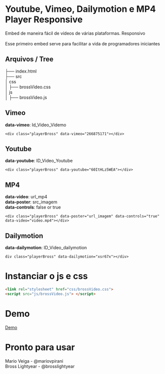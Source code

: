# Youtube, Vimeo, Dailymotion e MP4 Player Responsive
Embed de maneira fácil de vídeos de várias plataformas. Responsivo<br>
<br>
Esse primeiro embed serve para facilitar a vida de programadores iniciantes
## Arquivos / Tree

├── index.html<br>
├── src<br>
│   css<br>
│   ├── brossVideo.css<br>
│   js<br>
│   ├── brossVideo.js<br>


## Vimeo

**data-vimeo**: Id_Video_Videmo

``` <div class="playerBross" data-vimeo="266875171"></div> ```

## Youtube

**data-youtube**: ID_Video_Youtube


``` <div class="playerBross" data-youtube="60ItHLz5WEA"></div> ```

## MP4

**data-video**: url_mp4<br>
**data-poster**: src_imagem<br>
**data-controls**: false or true<br>


``` <div class="playerBross" data-poster="url_imagem" data-controls="true" data-video="video.mp4"></div> ```

## Dailymotion

**data-dailymotion**: ID_Video_dailymotion


``` div class="playerBross" data-dailymotion="xsr67x"></div> ```


# Instanciar o js e css
```HTML
<link rel="stylesheet" href="css/brossVideo.css">
<script src="js/brossVideo.js"> </script>
```
# Demo

[Demo](https://www.tosempreai.com.br/git/brossplayer/)


# Pronto para usar
Mario Veiga - @mariovpirani<br>
Bross Lightyear - @brosslightyear<br>
